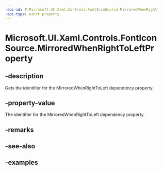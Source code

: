 ```yaml
---
-api-id: P:Microsoft.UI.Xaml.Controls.FontIconSource.MirroredWhenRightToLeftProperty
-api-type: winrt property
---
```

<!-- Property syntax.
public DependencyProperty MirroredWhenRightToLeftProperty { get; }
-->

# Microsoft.UI.Xaml.Controls.FontIconSource.MirroredWhenRightToLeftProperty


## -description

Gets the identifier for the MirroredWhenRightToLeft dependency property.


## -property-value

The identifier for the MirroredWhenRightToLeft dependency property.


## -remarks


## -see-also


## -examples


